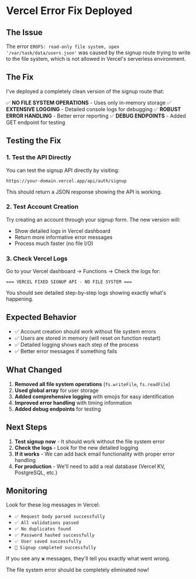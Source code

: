 # Vercel Error Fix Deployed

## The Issue
The error `EROFS: read-only file system, open '/var/task/data/users.json'` was caused by the signup route trying to write to the file system, which is not allowed in Vercel's serverless environment.

## The Fix
I've deployed a completely clean version of the signup route that:

✅ **NO FILE SYSTEM OPERATIONS** - Uses only in-memory storage
✅ **EXTENSIVE LOGGING** - Detailed console logs for debugging
✅ **ROBUST ERROR HANDLING** - Better error reporting
✅ **DEBUG ENDPOINTS** - Added GET endpoint for testing

## Testing the Fix

### 1. Test the API Directly
You can test the signup API directly by visiting:
```
https://your-domain.vercel.app/api/auth/signup
```

This should return a JSON response showing the API is working.

### 2. Test Account Creation
Try creating an account through your signup form. The new version will:
- Show detailed logs in Vercel dashboard
- Return more informative error messages
- Process much faster (no file I/O)

### 3. Check Vercel Logs
Go to your Vercel dashboard → Functions → Check the logs for:
```
=== VERCEL FIXED SIGNUP API - NO FILE SYSTEM ===
```

You should see detailed step-by-step logs showing exactly what's happening.

## Expected Behavior
- ✅ Account creation should work without file system errors
- ✅ Users are stored in memory (will reset on function restart)
- ✅ Detailed logging shows each step of the process
- ✅ Better error messages if something fails

## What Changed
1. **Removed all file system operations** (`fs.writeFile`, `fs.readFile`)
2. **Used global array** for user storage
3. **Added comprehensive logging** with emojis for easy identification
4. **Improved error handling** with timing information
5. **Added debug endpoints** for testing

## Next Steps
1. **Test signup now** - It should work without the file system error
2. **Check the logs** - Look for the new detailed logging
3. **If it works** - We can add back email functionality with proper error handling
4. **For production** - We'll need to add a real database (Vercel KV, PostgreSQL, etc.)

## Monitoring
Look for these log messages in Vercel:
- `✅ Request body parsed successfully`
- `✅ All validations passed`
- `✅ No duplicates found`
- `✅ Password hashed successfully`
- `✅ User saved successfully`
- `🎉 Signup completed successfully`

If you see any `❌` messages, they'll tell you exactly what went wrong.

The file system error should be completely eliminated now!
